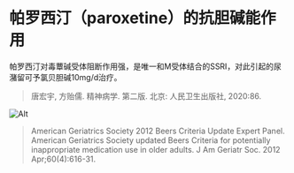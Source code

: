 # 帕罗西汀（paroxetine）的抗胆碱能作用  

帕罗西汀对毒蕈碱受体阻断作用强，是唯一和M受体结合的SSRI，对此引起的尿潴留可予氯贝胆碱10mg/d治疗。

> 唐宏宇, 方贻儒. 精神病学. 第二版. 北京: 人民卫生出版社, 2020:86.

![Alt](https://www.shsmu.top/wp-content/uploads/2022/10/image.png)  

> American Geriatrics Society 2012 Beers Criteria Update Expert Panel. American Geriatrics Society updated Beers Criteria for potentially inappropriate medication use in older adults. J Am Geriatr Soc. 2012 Apr;60(4):616-31.